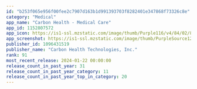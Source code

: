 ```yaml
---
id: "b253f065e956f00fee2c7907d163b1d991393703f8282401e347868f73326c8e"
category: "Medical"
app_name: "Carbon Health - Medical Care"
app_id: 1152807572
app_icon: https://is1-ssl.mzstatic.com/image/thumb/Purple116/v4/84/02/88/84028870-8abb-90bb-2765-65b264796558/AppIcon-1x_U007emarketing-0-7-0-85-220.png/1024x1024bb.png
app_screenshot: https://is1-ssl.mzstatic.com/image/thumb/PurpleSource126/v4/bd/af/45/bdaf455e-6429-17bf-26eb-a9f009ed7427/735c7bf5-f606-485f-b945-ff683cb5b811_iPhone_-_6.5__U00281_U0029.png/1242x2688bb.png
publisher_id: 1096431519
publisher_name: "Carbon Health Technologies, Inc."
rank: 91
most_recent_release: 2024-01-22 00:00:00
release_count_in_past_year: 31
release_count_in_past_year_category: 11
release_count_in_past_year_top_in_category: 20
---
```

